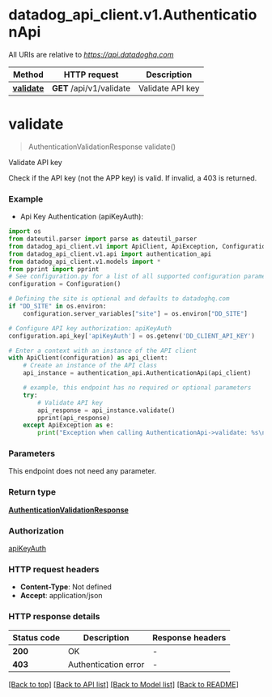 # datadog_api_client.v1.AuthenticationApi

All URIs are relative to *https://api.datadoghq.com*

Method | HTTP request | Description
------------- | ------------- | -------------
[**validate**](AuthenticationApi.md#validate) | **GET** /api/v1/validate | Validate API key


# **validate**
> AuthenticationValidationResponse validate()

Validate API key

Check if the API key (not the APP key) is valid. If invalid, a 403 is returned.

### Example

* Api Key Authentication (apiKeyAuth):
```python
import os
from dateutil.parser import parse as dateutil_parser
from datadog_api_client.v1 import ApiClient, ApiException, Configuration
from datadog_api_client.v1.api import authentication_api
from datadog_api_client.v1.models import *
from pprint import pprint
# See configuration.py for a list of all supported configuration parameters.
configuration = Configuration()

# Defining the site is optional and defaults to datadoghq.com
if "DD_SITE" in os.environ:
    configuration.server_variables["site"] = os.environ["DD_SITE"]

# Configure API key authorization: apiKeyAuth
configuration.api_key['apiKeyAuth'] = os.getenv('DD_CLIENT_API_KEY')

# Enter a context with an instance of the API client
with ApiClient(configuration) as api_client:
    # Create an instance of the API class
    api_instance = authentication_api.AuthenticationApi(api_client)

    # example, this endpoint has no required or optional parameters
    try:
        # Validate API key
        api_response = api_instance.validate()
        pprint(api_response)
    except ApiException as e:
        print("Exception when calling AuthenticationApi->validate: %s\n" % e)
```


### Parameters
This endpoint does not need any parameter.

### Return type

[**AuthenticationValidationResponse**](AuthenticationValidationResponse.md)

### Authorization

[apiKeyAuth](README.md#apiKeyAuth)

### HTTP request headers

 - **Content-Type**: Not defined
 - **Accept**: application/json


### HTTP response details
| Status code | Description | Response headers |
|-------------|-------------|------------------|
**200** | OK |  -  |
**403** | Authentication error |  -  |

[[Back to top]](#) [[Back to API list]](README.md#documentation-for-api-endpoints) [[Back to Model list]](README.md#documentation-for-models) [[Back to README]](README.md)

